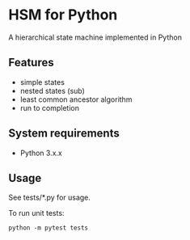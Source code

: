# HSM for Python

A hierarchical state machine implemented in Python

## Features

- simple states
- nested states (sub)
- least common ancestor algorithm
- run to completion

## System requirements

- Python 3.x.x

## Usage

See tests/*.py for usage.

To run unit tests:

    python -m pytest tests
